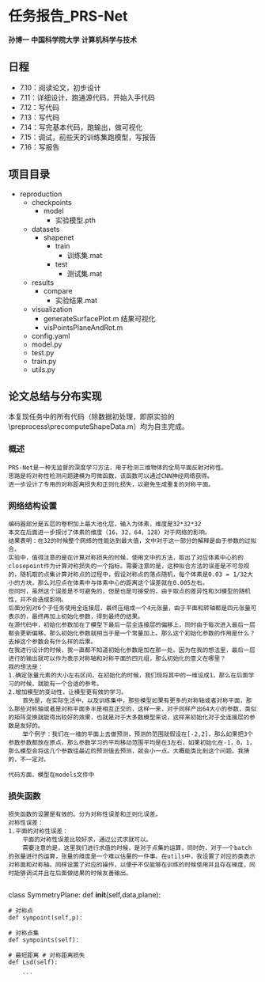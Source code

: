 # 任务报告_PRS-Net
__孙博一__       __中国科学院大学__      __计算机科学与技术__
## 日程
* 7.10：阅读论文，初步设计
* 7.11：详细设计，跑通源代码，开始入手代码
* 7.12：写代码
* 7.13：写代码
* 7.14：写完基本代码，跑输出，做可视化
* 7.15：调试，前些天的训练集跑模型，写报告
* 7.16：写报告

## 项目目录
- reproduction
  - checkpoints
    - model
      - 实验模型.pth
  - datasets
    - shapenet
      - train
        - 训练集.mat
      - test
        - 测试集.mat
  - results
    - compare
      - 实验结果.mat
  - visualization
    - generateSurfacePlot.m 结果可视化
    - visPointsPlaneAndRot.m
  - config.yaml
  - model.py
  - test.py
  - train.py
  - utils.py


## 论文总结与分布实现
本复现任务中的所有代码（除数据初处理，即原实验的\preprocess\precomputeShapeData.m）均为自主完成。

###     概述
    PRS-Net是一种无监督的深度学习方法，用于检测三维物体的全局平面反射对称性。
    思路是将对称性检测问题建模为可微函数，该函数可以通过CNN神经网络获得。
    进一步设计了专用的对称距离损失和正则化损失，以避免生成重复的对称平面。

###     网络结构设置
    编码器部分是五层的卷积加上最大池化层，输入为体素，维度是32*32*32
    本文在后面进一步探讨了体素的维度（16，32，64，128）对于网络的影响。
    结果表明：在32的时候整个网络的性能达到最大值，文中对于这一部分的解释是由于参数的过拟合。
    实验中，值得注意的是在计算对称损失的时候，使用文中的方法，取出了对应体素中心的的closepoint作为计算对称损失的一个指标。需要注意的是，这种拟合方法的误差是不可忽视的，随机取的点集计算对称点的过程中，假设对称点的落点随机，每个体素是0.03 = 1/32大小的方块，那么对应点在体素中与体素中心的距离这个误差就在0.005左右。
    但同时，虽然这个误差是不可避免的，但是也是可接受的，由于取点的差异性和3d模型的随机性，并不会造成影响。
    后面分别对6个子任务使用全连接层，最终压缩成一个4元张量，由于平面和转轴都是四元张量可表示的，最终再加上初始化参数，得到最终的结果。
    在源代码中，初始化参数加在了模型下最后一层全连接层的偏移上，同时由于每次进入最后一层都会更新偏移，那么初始化参数就相当于是一个常量加上。那么这个初始化参数的作用是什么？去掉这个参数会有什么样的后果。
    在我进行设计的时候，我一直都不知道初始化参数是加在那一处。因为在我的想法里，最后一层进行的输出就可以作为表示对称轴和对称平面的四元组，那么初始化的意义在哪里？
    我的想法是：
    1.确定张量元素的大小左右区间，在初始化的时候，我们现将其中的一维设成1，那么在后面学习的时候，就能有一个合适的参考。
    2.增加模型的变动性，让模型更有效的学习。
        首先是，在实际生活中，以及训练集中，那些模型如果有更多的对称轴或者对称平面，那么那些对称轴或者是对称平面多半是相互正交的，这样一来，对于同样产出64大小的参数，类似的矩阵变换就能得出较好的效果，也就是对于大多数模型来说，这样来初始化对于全连接层的参数是友好的。
        举个例子：我们在一维的平面上去做预测，预测的范围就假设在[-2,2]，那么如果把3个参数参数都放在原点，那么参数学习的平均移动范围平均是在3左右，如果初始化在-1，0，1，那么模型会将这几个参数往最近的预测值去预测，就会小一点。大概能类比到这个问题。我猜的，不一定对。
    
    代码方面，模型在models文件中

###     损失函数
    损失函数的设置是有效的。分为对称性误差和正则化误差。
    对称性误差：
    1.平面的对称性误差：
        平面的对称性误差比较好求，通过公式求就可以。
        需要注意的是，这里我们进行求值的时候，是对于点集的运算，同时的，对于一个batch的张量进行的运算，张量的维度是一个难以估量的一件事。在utils中，我设置了对应的类表示对称面和对称轴。同样设置了对应的操作，以便于不仅能够在训练的时候使用并且存在梯度，同时能够调试并且在后面做结果的时候友善输出。
        ```
class SymmetryPlane:
    def __init__(self,data,plane):

    # 对称点
    def sympoint(self,p):
    
    # 对称点集
    def sympoints(self):

    # 最短距离 # 对称距离损失
    def Lsd(self):

        ```


    






